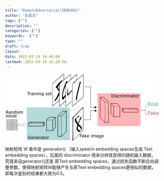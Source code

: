 ```yaml
---
title: "DomainAdversarial(领域对抗)"
author: "石昌文"
tags: [""]
description: ""
categories: [""]
keywords:  [""]
type: ""
draft: true
layout: 
data: 2022-03-19 14:46:08
lastmod: 2022-03-19 16:24:54
---
```

![](DomainAdversarial(领域对抗).assets/image-20220304012251.jpeg)


映射矩阵 $W$ 看作是 generator() （输入speech embedding  spaces生成 Text embedding  spaces），后面的 discriminator 用来分辨其获得的随机输入数据，究竟来自generator()还是 原Text embedding  spaces，通过损失函数不断后向调整参数，使得映射矩阵W能够产生与原Text embedding  spaces更相似的数据，即每次鉴别的结果都大致为0.5。
